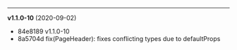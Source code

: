 
-------------------
 **v1.1.0-10**  (2020-09-02) 

* 84e8189 v1.1.0-10
* 8a5704d fix(PageHeader): fixes conflicting types due to defaultProps
